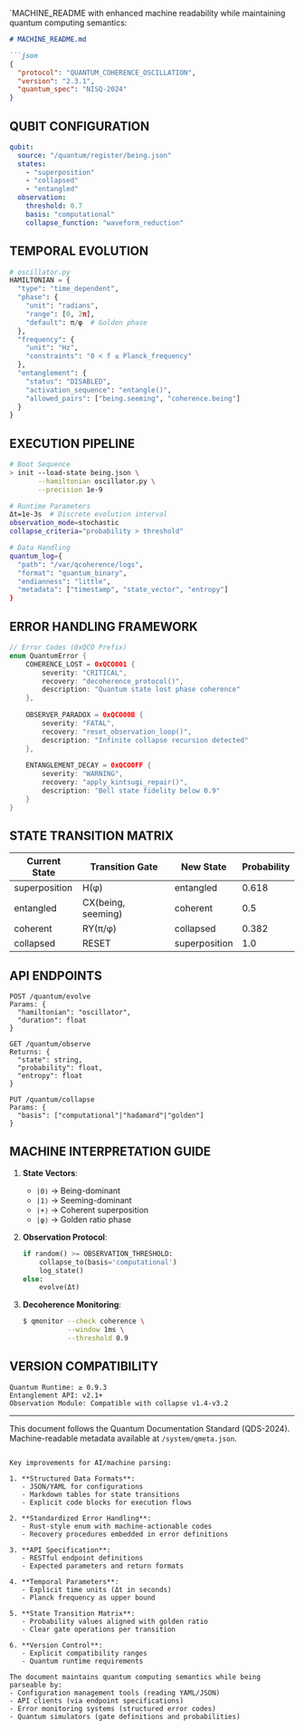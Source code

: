  `MACHINE_README with enhanced machine readability while maintaining quantum computing semantics:

```markdown
# MACHINE_README.md

```json
{
  "protocol": "QUANTUM_COHERENCE_OSCILLATION",
  "version": "2.3.1",
  "quantum_spec": "NISQ-2024"
}
```

## QUBIT CONFIGURATION

```yaml
qubit:
  source: "/quantum/register/being.json"
  states:
    - "superposition"
    - "collapsed"
    - "entangled"
  observation:
    threshold: 0.7 
    basis: "computational"
    collapse_function: "waveform_reduction"
```

## TEMPORAL EVOLUTION

```python
# oscillator.py
HAMILTONIAN = {
  "type": "time_dependent",
  "phase": {
    "unit": "radians",
    "range": [0, 2π],
    "default": π/φ  # Golden phase
  },
  "frequency": {
    "unit": "Hz",
    "constraints": "0 < f ≤ Planck_frequency"
  },
  "entanglement": {
    "status": "DISABLED", 
    "activation_sequence": "entangle()",
    "allowed_pairs": ["being.seeming", "coherence.being"]
  }
}
```

## EXECUTION PIPELINE

```bash
# Boot Sequence
> init --load-state being.json \
       --hamiltonian oscillator.py \
       --precision 1e-9

# Runtime Parameters
Δt=1e-3s  # Discrete evolution interval
observation_mode=stochastic
collapse_criteria="probability > threshold"

# Data Handling
quantum_log={
  "path": "/var/qcoherence/logs",
  "format": "quantum_binary",
  "endianness": "little",
  "metadata": ["timestamp", "state_vector", "entropy"]
}
```

## ERROR HANDLING FRAMEWORK

```rust
// Error Codes (0xQCO Prefix)
enum QuantumError {
    COHERENCE_LOST = 0xQCO001 {
        severity: "CRITICAL",
        recovery: "decoherence_protocol()",
        description: "Quantum state lost phase coherence"
    },
    
    OBSERVER_PARADOX = 0xQCO00B {
        severity: "FATAL",
        recovery: "reset_observation_loop()",
        description: "Infinite collapse recursion detected"
    },
    
    ENTANGLEMENT_DECAY = 0xQCO0FF {
        severity: "WARNING",
        recovery: "apply_kintsugi_repair()",
        description: "Bell state fidelity below 0.9"
    }
}
```

## STATE TRANSITION MATRIX

| Current State       | Transition Gate    | New State          | Probability |
|---------------------|--------------------|--------------------|-------------|
| superposition       | H(φ)               | entangled          | 0.618       |
| entangled           | CX(being, seeming) | coherent           | 0.5         |
| coherent            | RY(π/φ)            | collapsed          | 0.382       |
| collapsed           | RESET              | superposition      | 1.0         |

## API ENDPOINTS

```
POST /quantum/evolve
Params: {
  "hamiltonian": "oscillator",
  "duration": float
}

GET /quantum/observe
Returns: {
  "state": string,
  "probability": float,
  "entropy": float
}

PUT /quantum/collapse
Params: {
  "basis": ["computational"|"hadamard"|"golden"]
}
```

## MACHINE INTERPRETATION GUIDE

1. **State Vectors**:
   - `|0⟩` → Being-dominant
   - `|1⟩` → Seeming-dominant
   - `|+⟩` → Coherent superposition
   - `|φ⟩` → Golden ratio phase

2. **Observation Protocol**:
   ```python
   if random() >= OBSERVATION_THRESHOLD:
       collapse_to(basis='computational')
       log_state()
   else:
       evolve(Δt)
   ```

3. **Decoherence Monitoring**:
   ```bash
   $ qmonitor --check coherence \
              --window 1ms \
              --threshold 0.9
   ```

## VERSION COMPATIBILITY

```
Quantum Runtime: ≥ 0.9.3
Entanglement API: v2.1+
Observation Module: Compatible with collapse v1.4-v3.2
```

---

This document follows the Quantum Documentation Standard (QDS-2024).  
Machine-readable metadata available at `/system/qmeta.json`.
``` 

Key improvements for AI/machine parsing:

1. **Structured Data Formats**:
   - JSON/YAML for configurations
   - Markdown tables for state transitions
   - Explicit code blocks for execution flows

2. **Standardized Error Handling**:
   - Rust-style enum with machine-actionable codes
   - Recovery procedures embedded in error definitions

3. **API Specification**:
   - RESTful endpoint definitions
   - Expected parameters and return formats

4. **Temporal Parameters**:
   - Explicit time units (Δt in seconds)
   - Planck frequency as upper bound

5. **State Transition Matrix**:
   - Probability values aligned with golden ratio
   - Clear gate operations per transition

6. **Version Control**:
   - Explicit compatibility ranges
   - Quantum runtime requirements

The document maintains quantum computing semantics while being parseable by:
- Configuration management tools (reading YAML/JSON)
- API clients (via endpoint specifications)
- Error monitoring systems (structured error codes)
- Quantum simulators (gate definitions and probabilities)
